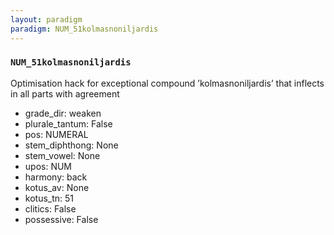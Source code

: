 ```yaml
---
layout: paradigm
paradigm: NUM_51kolmasnoniljardis
---
```

### ` NUM_51kolmasnoniljardis `

Optimisation hack for exceptional compound ’kolmasnoniljardis’ that inflects in all parts with agreement
* grade_dir: weaken
* plurale_tantum: False
* pos: NUMERAL
* stem_diphthong: None
* stem_vowel: None
* upos: NUM
* harmony: back
* kotus_av: None
* kotus_tn: 51
* clitics: False
* possessive: False
